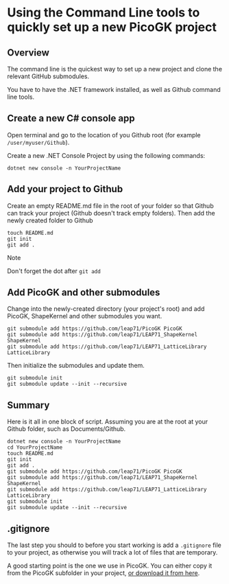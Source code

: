 # Using the Command Line tools to quickly set up a new PicoGK project

## Overview

The command line is the quickest way to set up a new project and clone the relevant GitHub submodules.

You have to have the .NET framework installed, as well as Github command line tools.

## Create a new C# console app

Open terminal and go to the location of you Github root (for example `/user/myuser/Github`).

Create a new .NET Console Project by using the following commands:

```
dotnet new console -n YourProjectName
```

## Add your project to Github

Create an empty README.md file in the root of your folder so that Github can track your project (Github doesn't track empty folders). Then add the newly created folder to Github 

```
touch README.md
git init
git add .
```

> [!NOTE]
>
> Don't forget the dot after `git add`

## Add PicoGK and other submodules

Change into the newly-created directory (your project's root) and add PicoGK, ShapeKernel and other submodules you want.

```
git submodule add https://github.com/leap71/PicoGK PicoGK
git submodule add https://github.com/leap71/LEAP71_ShapeKernel ShapeKernel
git submodule add https://github.com/leap71/LEAP71_LatticeLibrary LatticeLibrary
```

Then initialize the submodules and update them.

```
git submodule init
git submodule update --init --recursive
```

## Summary

Here is it all in one block of script. Assuming you are at the root at your Github folder, such as Documents/Github.

```
dotnet new console -n YourProjectName
cd YourProjectName
touch README.md
git init
git add .
git submodule add https://github.com/leap71/PicoGK PicoGK
git submodule add https://github.com/leap71/LEAP71_ShapeKernel ShapeKernel
git submodule add https://github.com/leap71/LEAP71_LatticeLibrary LatticeLibrary
git submodule init
git submodule update --init --recursive
```

## .gitignore

The last step you should to before you start working is add a `.gitignore` file to your project, as otherwise you will track a lot of files that are temporary. 

A good starting point is the one we use in PicoGK. You can either copy it from the PicoGK subfolder in your project, [or download it from here](https://github.com/leap71/PicoGK/blob/main/.gitignore).